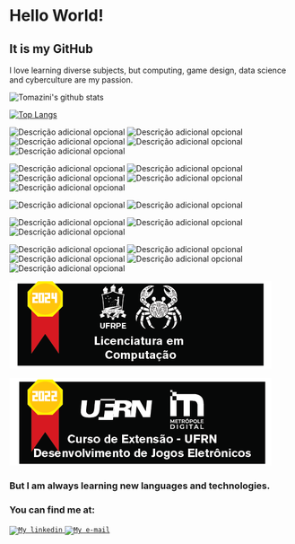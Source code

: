 
<h1>Hello World!</h1>


<h2>It is my GitHub</h2>

<p>I love learning diverse subjects, but computing, game design, data science and cyberculture are my passion.</p>




![Tomazini's github stats](https://github-readme-stats.vercel.app/api?username=rtomazini42&count_private=false&show_icons=true&theme=material-palenight&hide_border=true&hide=stars&hide_title=true)

[![Top Langs](https://github-readme-stats.vercel.app/api/top-langs/?username=rtomazini42&hide=html,css,jupyter%20notebook&theme=material-palenight&hide_border=true)](https://github.com/rtomazini42/github-readme-stats)


![Descrição adicional opcional](https://img.shields.io/badge/-Python-ff9933?logo=python&logoColor=ffffff&style=flat)
![Descrição adicional opcional](https://img.shields.io/badge/-Java-ff9933?logo=openjdk&logoColor=ffffff&style=flat)
![Descrição adicional opcional](https://img.shields.io/badge/-C-ff9933?logo=C&logoColor=ffffff&style=flat)
![Descrição adicional opcional](https://img.shields.io/badge/-JavaScript-ff9933?logo=javascript&logoColor=ffffff&style=flat)
![Descrição adicional opcional](https://img.shields.io/badge/-Delphi_Pascal-ff9933?logo=delphi&logoColor=ffffff&style=flat)


![Descrição adicional opcional](https://img.shields.io/badge/-Git-c75d00?logo=git&logoColor=ffffff&style=flat)
![Descrição adicional opcional](https://img.shields.io/badge/-SQL-c75d00?logo=sqlite&logoColor=ffffff&style=flat)
![Descrição adicional opcional](https://img.shields.io/badge/-FireBase-c75d00?logo=firebase&logoColor=ffffff&style=flat)
![Descrição adicional opcional](https://img.shields.io/badge/-Linux-c75d00?logo=linux&logoColor=ffffff&style=flat)
![Descrição adicional opcional](https://img.shields.io/badge/-Pop!Os-c75d00?logo=popos&logoColor=ffffff&style=flat)

![Descrição adicional opcional](https://img.shields.io/badge/-Godot-a34c00?logo=godotengine&logoColor=ffffff&style=flat)
![Descrição adicional opcional](https://img.shields.io/badge/-Unity-a34c00?logo=unity&logoColor=ffffff&style=flat)

![Descrição adicional opcional](https://img.shields.io/badge/-Wordpress-5e2c00?logo=wordpress&logoColor=ffffff&style=flat)
![Descrição adicional opcional](https://img.shields.io/badge/-AndroidStudio-5e2c00?logo=androidstudio&logoColor=ffffff&style=flat)
![Descrição adicional opcional](https://img.shields.io/badge/-RStudio-5e2c00?logo=rstudioide&logoColor=ffffff&style=flat)

![Descrição adicional opcional](https://img.shields.io/badge/-Photoshop-3a1b00?logo=adobephotoshop&logoColor=ffffff&style=flat)
![Descrição adicional opcional](https://img.shields.io/badge/-Canva-3a1b00?logo=canva&logoColor=ffffff&style=flat)
![Descrição adicional opcional](https://img.shields.io/badge/-Illustrator-3a1b00?logo=adobeillustrator&logoColor=ffffff&style=flat)
![Descrição adicional opcional](https://img.shields.io/badge/-Gimp-3a1b00?logo=gimp&logoColor=ffffff&style=flat)
![Descrição adicional opcional](https://img.shields.io/badge/-Inkscape-3a1b00?logo=inkscape&logoColor=ffffff&style=flat)


![alt text](https://raw.githubusercontent.com/rtomazini42/rtomazini42/main/_cover1.png)

![alt text](https://raw.githubusercontent.com/rtomazini42/rtomazini42/main/_cover2.png)



<h3> But I am always learning new languages and technologies. </h3>

<h3> You can find me at: </h3>

<a href="https://www.linkedin.com/in/renan-tomazini/">
  <code><img alt="My linkedin" width="32" src="https://cdn.icon-icons.com/icons2/1099/PNG/512/1485482199-linkedin_78667.png" /></code>
</a>

<a href="mailto:renantomazini@gmail.com">
  <code><img alt="My e-mail" width="32" src="https://cdn.icon-icons.com/icons2/1826/PNG/512/4202011emailgmaillogomailsocialsocialmedia-115677_115624.png" /></code>
</a>



